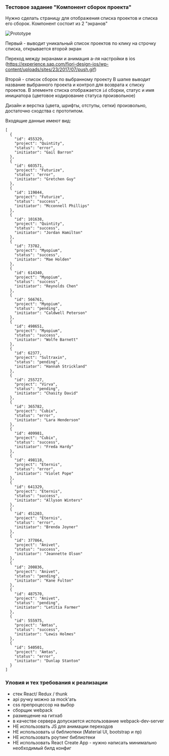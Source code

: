### Тестовое задание "Компонент сборок проекта"

Нужно сделать страницу для отображения списка проектов и списка его сборок.
Компонент состоит из 2 "экранов"

![Prototype](https://user-images.githubusercontent.com/3533939/67852217-1109f780-fb1d-11e9-9abd-455077cb46e2.png)

Первый - выводит уникальный список проектов
по клику на строчку списка, открывается второй экран 

Переход между экранами и анимация а-ля настройки в ios (https://experience.sap.com/fiori-design-ios/wp-content/uploads/sites/23/2017/07/push.gif)

Второй - список сборок по выбранному проекту
В шапке выводит название выбранного проекта и контрол для возврата к списку проектов.
В элементе стиска отображается `id` сборки, статус и имя инициатора (цветовое кодирование статуса произвольное)

Дизайн и верстка (цвета, шрифты, отступы, сетки) произвольно, достаточно сходства с прототипом.

Входящие данные имеют вид: 

```
[
  {
    "id": 455329,
    "project": "Quintity",
    "status": "error",
    "initiator": "Gail Barron"
  },
  {
    "id": 603571,
    "project": "Futurize",
    "status": "error",
    "initiator": "Gretchen Guy"
  },
  {
    "id": 119844,
    "project": "Futurize",
    "status": "success",
    "initiator": "Mcconnell Phillips"
  },
  {
    "id": 101638,
    "project": "Quintity",
    "status": "success",
    "initiator": "Jordan Hamilton"
  },
  {
    "id": 73782,
    "project": "Myopium",
    "status": "success",
    "initiator": "Mae Holden"
  },
  {
    "id": 614340,
    "project": "Myopium",
    "status": "success",
    "initiator": "Reynolds Chen"
  },
  {
    "id": 566761,
    "project": "Myopium",
    "status": "pending",
    "initiator": "Caldwell Peterson"
  },
  {
    "id": 498651,
    "project": "Myopium",
    "status": "success",
    "initiator": "Wolfe Barnett"
  },
  {
    "id": 62377,
    "project": "Sultraxin",
    "status": "pending",
    "initiator": "Hannah Strickland"
  },
  {
    "id": 255727,
    "project": "Virva",
    "status": "pending",
    "initiator": "Chasity David"
  },
  {
    "id": 365782,
    "project": "Cubix",
    "status": "error",
    "initiator": "Lara Henderson"
  },
  {
    "id": 409981,
    "project": "Cubix",
    "status": "success",
    "initiator": "Freda Hardy"
  },
  {
    "id": 498118,
    "project": "Eternis",
    "status": "error",
    "initiator": "Violet Pope"
  },
  {
    "id": 641329,
    "project": "Eternis",
    "status": "success",
    "initiator": "Allyson Winters"
  },
  {
    "id": 451203,
    "project": "Eternis",
    "status": "error",
    "initiator": "Brenda Joyner"
  },
  {
    "id": 377864,
    "project": "Anivet",
    "status": "success",
    "initiator": "Jeannette Olson"
  },
  {
    "id": 200836,
    "project": "Anivet",
    "status": "pending",
    "initiator": "Kane Fulton"
  },
  {
    "id": 487570,
    "project": "Anivet",
    "status": "pending",
    "initiator": "Letitia Farmer"
  },
  {
    "id": 555975,
    "project": "Amtas",
    "status": "success",
    "initiator": "Lewis Holmes"
  },
  {
    "id": 540501,
    "project": "Amtas",
    "status": "error",
    "initiator": "Dunlap Stanton"
  }
]
```

### Уловия и тех требования к реализации

 - стек React/ Redux / thunk
 - api ручку можно за mock'ать
 - css препроцессор на выбор
 - сборщик webpack
 - размещение на гитхаб
 - в качестве сервера допускается использование webpack-dev-server
 - НЕ использовать JS для анимации переходов
 - НЕ использовать ui библиотеки (Material UI, bootstrap и пр)
 - НЕ использовать роутинг библиотеки
 - НЕ использовать React Create App - нужно написать минимально необходимый билд конфиг 